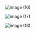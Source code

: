 
![image (16)](https://github.com/SanzhAub/Anroid-Dev/assets/122877604/1f81a9f2-ebce-4c8b-92c1-5beb6dafe977)

![image (17)](https://github.com/SanzhAub/Anroid-Dev/assets/122877604/fec9ebd2-7c9e-4c0a-af53-b39c296fe89e)

![image (18)](https://github.com/SanzhAub/Anroid-Dev/assets/122877604/769eb952-0653-4ab1-a97c-52fed7776a20)


